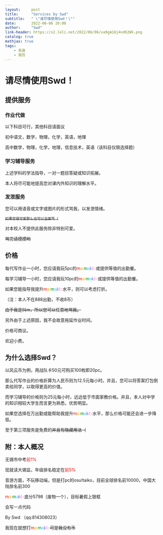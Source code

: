 ```yaml
---
layout:     post
title:      "Services by Sωd"
subtitle:   " \"请尽情使用Swd！\""
date:       2022-06-06 20:00
author:     "Sωd"
link-header: https://s2.loli.net/2022/06/06/xa9gA1Uj4ndK2Wk.png
catalog: true
mathjax: true
tags:
    - 卖身
    - 简历
---
```


# 请尽情使用Swd！
## 提供服务
### 作业代做
以下科目可行，其他科目请面议

初中语文，数学，物理，化学，英语，地理

高中数学，物理，化学，地理，信息技术，英语（该科目仅限选择题）



### 学习辅导服务
上述学科的学法指导，一对一题目答疑或知识拓展。

本人将尽可能地提高您对课内外知识的理解水平。



### 发泄服务
您可以用语音或文字或图片的形式骂我，以发泄情绪。

<strike><small>如果您很可爱那么也可以当面骂（</small></strike>

对本校人不提供此服务除非特别可爱。

<strike>骂完请摸摸哟</strike>

<font></font>

## 价格
每代写作业一小时，您应请我玩5pc的<font color=red>m</font><font color=orange>a</font><font color=yellow>i</font><font color=green>m</font><font color=aqua>a</font><font color=blue>i</font><font color=violet>d</font><font color=pink>x</font>或提供等值的出勤餐。


每学习辅导一小时，您应请我玩10pc的<font color=red>m</font><font color=orange>a</font><font color=yellow>i</font><font color=green>m</font><font color=aqua>a</font><font color=blue>i</font><font color=violet>d</font><font color=pink>x</font>或提供等值的出勤餐。

如果您能指导我提升<font color=red>m</font><font color=orange>a</font><font color=yellow>i</font><font color=green>m</font><font color=aqua>a</font><font color=blue>i</font><font color=violet>d</font><font color=pink>x</font>水平，则可以考虑打折。

（注：本人不在888出勤，不收8币）

<strike>由于我是抖m，所以您可以任意地骂我。</strike>

另外由于上述原因，我不会故意拖延作业时间。

价格可商议。

欢迎小费。



## 为什么选择Swd？
以风云币为例，用战队卡50元可购买100枚即20pc。

那么代写作业的价格折算为人民币则为12.5元每小时。并且，您可以将答案打包倒卖给同学，以取得更高的价值。

而学习辅导的价格则为25元每小时，远远低于市面家教价格。并且，本人对中学的知识相较大学生而言更为熟悉，优势明显。

如果您选择在万出勤或能帮助我提升<font color=red>m</font><font color=orange>a</font><font color=yellow>i</font><font color=green>m</font><font color=aqua>a</font><font color=blue>i</font><font color=violet>d</font><font color=pink>x</font>水平，那么价格可能还会进一步降低。

至于第三项服务是免费的<strike>并且有隐藏用法（</strike>



## 附：本人概况
无锡市中考<font color=red>前1%</font>

现就读大锡监，年级排名稳定在<font color=red>前5%</font>

音游方面，不玩移动端，但是打pc的osu!taiko，目前全球排名前10000，中国大陆排名前300

<font color=red>m</font><font color=orange>a</font><font color=yellow>i</font><font color=green>m</font><font color=aqua>a</font><font color=blue>i</font><font color=violet>d</font><font color=pink>x</font>底分5798（废物一个），目标暑假上银框

会写一点代码



By Swd （qq:814308023）



我现在就想打<font color=red>m</font><font color=orange>a</font><font color=yellow>i</font><font color=green>m</font><font color=aqua>a</font><font color=blue>i</font><font color=violet>d</font><font color=pink>x</font><strike>可是我没有币</strike>
